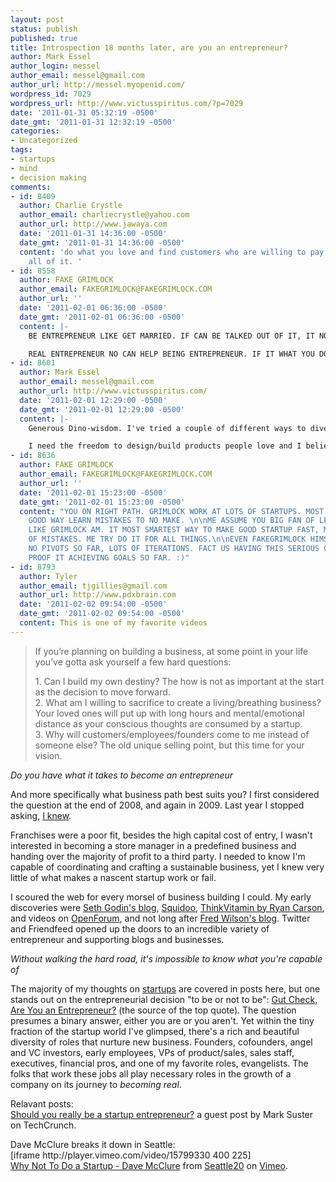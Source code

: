 ```yaml
---
layout: post
status: publish
published: true
title: Introspection 18 months later, are you an entrepreneur?
author: Mark Essel
author_login: messel
author_email: messel@gmail.com
author_url: http://messel.myopenid.com/
wordpress_id: 7029
wordpress_url: http://www.victusspiritus.com/?p=7029
date: '2011-01-31 05:32:19 -0500'
date_gmt: '2011-01-31 12:32:19 -0500'
categories:
- Uncategorized
tags:
- startups
- mind
- decision making
comments:
- id: 8409
  author: Charlie Crystle
  author_email: charliecrystle@yahoo.com
  author_url: http://www.jawaya.com
  date: '2011-01-31 14:36:00 -0500'
  date_gmt: '2011-01-31 14:36:00 -0500'
  content: 'do what you love and find customers who are willing to pay for part or
    all of it. '
- id: 8558
  author: FAKE GRIMLOCK
  author_email: FAKEGRIMLOCK@FAKEGRIMLOCK.COM
  author_url: ''
  date: '2011-02-01 06:36:00 -0500'
  date_gmt: '2011-02-01 06:36:00 -0500'
  content: |-
    BE ENTREPRENEUR LIKE GET MARRIED. IF CAN BE TALKED OUT OF IT, IT NOT FOR YOU.

    REAL ENTREPRENEUR NO CAN HELP BEING ENTREPRENEUR. IF IT WHAT YOU DO EVEN WHEN NO TRY, YOU ENTREPRENEUR. IF IT SOMETHING YOU HAVE TO MAKE SELF DO, THEN YOU NOT.
- id: 8601
  author: Mark Essel
  author_email: messel@gmail.com
  author_url: http://www.victusspiritus.com/
  date: '2011-02-01 12:29:00 -0500'
  date_gmt: '2011-02-01 12:29:00 -0500'
  content: |-
    Generous Dino-wisdom. I've tried a couple of different ways to dive into startups, including *invisible link-&gt; <a href="http://victusfate.github.io/victusspiritus/uncategorized/2010/09/13/if-you-cant-beat-them-join-them/" rel="nofollow">applying to popular startups</a>* to learn more. Now I do while learning, working on small projects and building up basic web dev skills. Building a successful application will take some exploratory development, and refinement. Irresistible ideas or contagiously enthusiastic friends don't hurt either.

    I need the freedom to design/build products people love and I believe in. Starting a small business is the best way to fuel the autonomy I desire.
- id: 8636
  author: FAKE GRIMLOCK
  author_email: FAKEGRIMLOCK@FAKEGRIMLOCK.COM
  author_url: ''
  date: '2011-02-01 15:23:00 -0500'
  date_gmt: '2011-02-01 15:23:00 -0500'
  content: "YOU ON RIGHT PATH. GRIMLOCK WORK AT LOTS OF STARTUPS. MOST GO SPLAT, IT
    GOOD WAY LEARN MISTAKES TO NO MAKE. \n\nME ASSUME YOU BIG FAN OF LEAN STARTUP
    LIKE GRIMLOCK AM. IT MOST SMARTEST WAY TO MAKE GOOD STARTUP FAST, MINIMIZE IMPACT
    OF MISTAKES. ME TRY DO IT FOR ALL THINGS.\n\nEVEN FAKEGRIMLOCK HIMSELF LEAN STARTUP.
    NO PIVOTS SO FAR, LOTS OF ITERATIONS. FACT US HAVING THIS SERIOUS CONVERSATION
    PROOF IT ACHIEVING GOALS SO FAR. :)"
- id: 8793
  author: Tyler
  author_email: tjgillies@gmail.com
  author_url: http://www.pdxbrain.com
  date: '2011-02-02 09:54:00 -0500'
  date_gmt: '2011-02-02 09:54:00 -0500'
  content: This is one of my favorite videos
---
```

<blockquote>
If you’re planning on building a business, at some point in your life you’ve gotta ask yourself a few hard questions:</p>
<p>   1. Can I build my own destiny? The how is not as important at the start as the decision to move forward.<br />
   2. What am I willing to sacrifice to create a living/breathing business? Your loved ones will put up with long hours and mental/emotional distance as your conscious thoughts are consumed by a startup.<br />
   3. Why will customers/employees/founders come to me instead of someone else? The old unique selling point, but this time for your vision.
</p></blockquote>
<p><i>Do you have what it takes to become an entrepreneur</i> </p>
<p>And more specifically what business path best suits you? I first considered the question at the end of 2008, and again in 2009. Last year I stopped asking, <a href="http://victusfate.github.io/victusspiritus/uncategorized/2010/07/14/im-a-founder-first/">I knew</a>. </p>
<p>Franchises were a poor fit, besides the high capital cost of entry, I wasn't interested in becoming a store manager in a predefined business and handing over the majority of profit to a third party. I needed to know I'm capable of coordinating and crafting a sustainable business, yet I knew very little of what makes a nascent startup work or fail. </p>
<p>I scoured the web for every morsel of business building I could. My early discoveries were <a href="http://sethgodin.typepad.com/">Seth Godin's blog</a>, <a href="http://www.squidoo.com/lensmasters/messel">Squidoo</a>, <a href="http://thinkvitamin.com/">ThinkVitamin by Ryan Carson</a>, and videos on <a href="http://openforum.com">OpenForum</a>, and not long after <a href="http://avc.com">Fred Wilson's blog</a>. Twitter and Friendfeed opened up the doors to an incredible variety of entrepreneur and supporting blogs and businesses.</p>
<p><em>Without walking the hard road, it's impossible to know what you're capable of</em></p>
<p>The majority of my thoughts on <a href="http://www.victusspiritus.com/tag/startups/">startups</a> are covered in posts here, but one stands out on the entrepreneurial decision "to be or not to be": <a href="http://victusfate.github.io/victusspiritus/uncategorized/2009/07/20/gut-check-are-you-an-entrepreneur/">Gut Check, Are You an Entrepreneur?</a> (the source of the top quote). The question presumes a binary answer, either you are or you aren't. Yet within the tiny fraction of the startup world I've glimpsed, there's a rich and beautiful diversity of roles that nurture new business. Founders, cofounders, angel and VC investors, early employees, VPs of product/sales, sales staff, executives, financial pros, and one of my favorite roles, evangelists. The folks that work these jobs all play necessary roles in the growth of a company on its journey to <em>becoming real</em>.</p>
<p>Relavant posts:<br />
<a href="http://techcrunch.com/2011/01/30/should-you-really-be-a-startup-entrepreneur/">Should you really be a startup entrepreneur?</a> a guest post by Mark Suster on TechCrunch.</p>
<p>Dave McClure breaks it down in Seattle:<br />
[iframe http://player.vimeo.com/video/15799330 400 225]<br />
<a href="http://vimeo.com/15799330">Why Not To Do a Startup - Dave McClure</a> from <a href="http://vimeo.com/seattle20">Seattle20</a> on <a href="http://vimeo.com">Vimeo</a>.</p>
